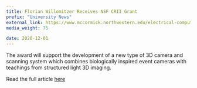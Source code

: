 ```yaml
---
title: Florian Willomitzer Receives NSF CRII Grant
prefix: "University News"
external_link: https://www.mccormick.northwestern.edu/electrical-computer/news-events/news/articles/2022/florian-willomitzer-receives-nsf-crii-grant.html
media_weight: 75

date: 2020-12-01
---
```

The award will support the development of a new type of 3D camera and scanning system which combines biologically inspired event cameras with teachings from structured light 3D imaging.

Read the full article [here](https://www.mccormick.northwestern.edu/electrical-computer/news-events/news/articles/2022/florian-willomitzer-receives-nsf-crii-grant.html)